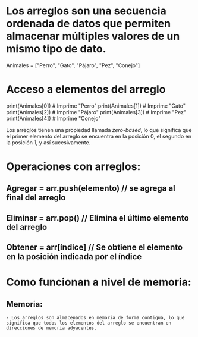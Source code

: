 # Los arreglos son una secuencia ordenada de datos que permiten almacenar múltiples valores de un mismo tipo de dato.

Animales = ["Perro", "Gato", "Pájaro", "Pez", "Conejo"]

# Acceso a elementos del arreglo
print(Animales[0])  # Imprime "Perro"
print(Animales[1])  # Imprime "Gato"
print(Animales[2])  # Imprime "Pájaro"
print(Animales[3])  # Imprime "Pez"
print(Animales[4])  # Imprime "Conejo"

Los arreglos tienen una propiedad llamada *zero-based*, lo que significa que el primer elemento del arreglo se encuentra en la posición 0, el segundo en la posición 1, y así sucesivamente.

# Operaciones con arreglos:

 ## Agregar = arr.push(elemento) // se agrega al final del arreglo
 ## Eliminar = arr.pop() // Elimina el último elemento del arreglo
 ## Obtener = arr[índice] // Se obtiene el elemento en la posición indicada por el índice

# Como funcionan a nivel de memoria:

  ## Memoria:
    - Los arreglos son almacenados en memoria de forma contigua, lo que significa que todos los elementos del arreglo se encuentran en direcciones de memoria adyacentes.
    
